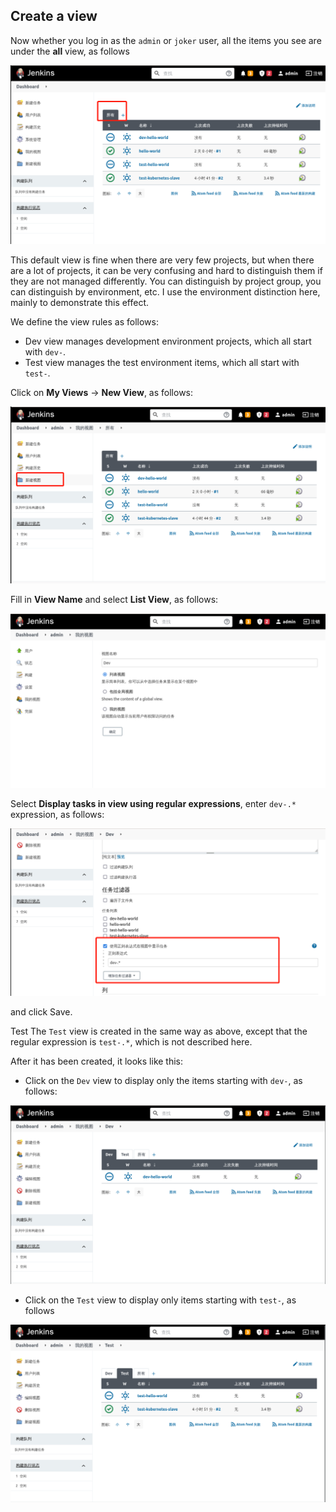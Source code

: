 ## Create a view

Now whether you log in as the `admin` or `joker` user, all the items you see are under the **all** view, as follows

![图片描述](assets/lab-configuring-jenkins-users,-permissions,-and-plugins-8-0.png)

This default view is fine when there are very few projects, but when there are a lot of projects, it can be very confusing and hard to distinguish them if they are not managed differently. You can distinguish by project group, you can distinguish by environment, etc. I use the environment distinction here, mainly to demonstrate this effect.

We define the view rules as follows:

- Dev view manages development environment projects, which all start with `dev-`.
- Test view manages the test environment items, which all start with `test-`.

Click on **My Views** -> **New View**, as follows:

![图片描述](assets/lab-configuring-jenkins-users,-permissions,-and-plugins-8-1.png)

Fill in **View Name** and select **List View**, as follows:

![图片描述](assets/lab-configuring-jenkins-users,-permissions,-and-plugins-8-2.png)

Select **Display tasks in view using regular expressions**, enter `dev-.*` expression, as follows:

![图片描述](assets/lab-configuring-jenkins-users,-permissions,-and-plugins-8-3.png)

and click Save.

Test The `Test` view is created in the same way as above, except that the regular expression is `test-.*`, which is not described here.

After it has been created, it looks like this:

- Click on the `Dev` view to display only the items starting with `dev-`, as follows:

![图片描述](assets/lab-configuring-jenkins-users,-permissions,-and-plugins-8-4.png)

- Click on the `Test` view to display only items starting with `test-`, as follows

![图片描述](assets/lab-configuring-jenkins-users,-permissions,-and-plugins-8-5.png)

